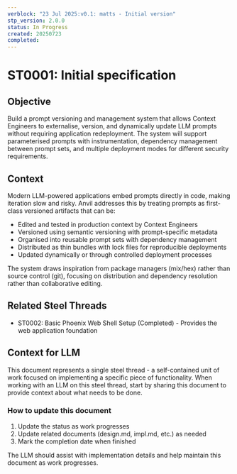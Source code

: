 ```yaml
---
verblock: "23 Jul 2025:v0.1: matts - Initial version"
stp_version: 2.0.0
status: In Progress
created: 20250723
completed: 
---
```

# ST0001: Initial specification

## Objective

Build a prompt versioning and management system that allows Context Engineers to externalise, version, and dynamically update LLM prompts without requiring application redeployment. The system will support parameterised prompts with instrumentation, dependency management between prompt sets, and multiple deployment modes for different security requirements.

## Context

Modern LLM-powered applications embed prompts directly in code, making iteration slow and risky. Anvil addresses this by treating prompts as first-class versioned artifacts that can be:

- Edited and tested in production context by Context Engineers
- Versioned using semantic versioning with prompt-specific metadata
- Organised into reusable prompt sets with dependency management
- Distributed as thin bundles with lock files for reproducible deployments
- Updated dynamically or through controlled deployment processes

The system draws inspiration from package managers (mix/hex) rather than source control (git), focusing on distribution and dependency resolution rather than collaborative editing.

## Related Steel Threads

- ST0002: Basic Phoenix Web Shell Setup (Completed) - Provides the web application foundation

## Context for LLM

This document represents a single steel thread - a self-contained unit of work focused on implementing a specific piece of functionality. When working with an LLM on this steel thread, start by sharing this document to provide context about what needs to be done.

### How to update this document

1. Update the status as work progresses
2. Update related documents (design.md, impl.md, etc.) as needed
3. Mark the completion date when finished

The LLM should assist with implementation details and help maintain this document as work progresses.
